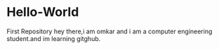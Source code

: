 # Hello-World
First Repository
hey there,i am omkar and i am a computer engineering student.and im learning gitghub.
